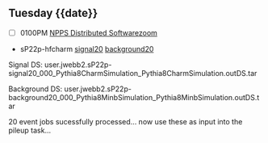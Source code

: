 ## Tuesday {{date}}

- [ ] 0100PM [NPPS Distributed Software](https://docs.google.com/document/d/1L8DAzhCwpVoRM_WptpZFKqJev4-odk4xDl5rDK6JMYs/edit#heading=h.d6jxgv7ina59)[zoom](https://bnl.zoomgov.com/j/16157150845?pwd=NXNqTi9ZWEFBKzYwRXQ5U3NXU1dBZz09)

- sP22p-hfcharm [signal20](https://panda-doma.cern.ch/tasks/?jeditaskid=132435|132433) [background20](https://panda-doma.cern.ch/jobs/?jeditaskid=132449&mode=nodrop&display_limit=100)

Signal DS: user.jwebb2.sP22p-signal20_000_Pythia8CharmSimulation_Pythia8CharmSimulation.outDS.tar

Background DS:  user.jwebb2.sP22p-background20_000_Pythia8MinbSimulation_Pythia8MinbSimulation.outDS.tar

20 event jobs sucessfully processed... now use these as input into the pileup task...





